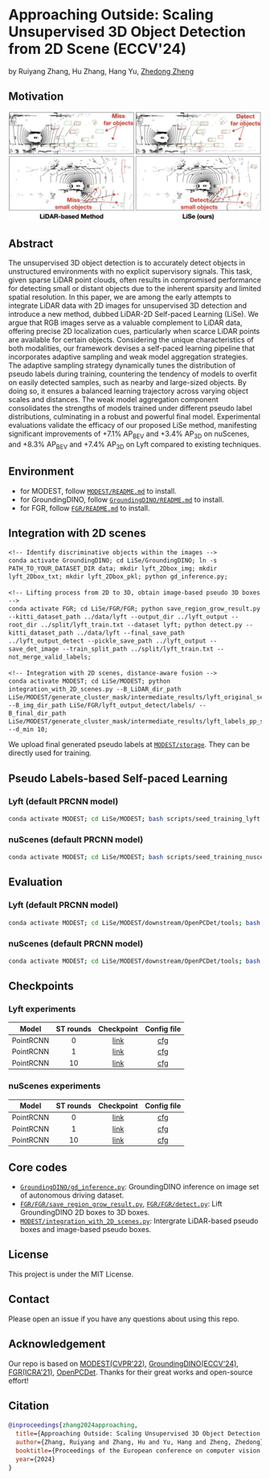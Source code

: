 # Approaching Outside: Scaling Unsupervised 3D Object Detection from 2D Scene (ECCV'24)

by Ruiyang Zhang, Hu Zhang, Hang Yu, [Zhedong Zheng](https://www.zdzheng.xyz/)

## Motivation
![](.asset/Drawback.jpg)

## Abstract
The unsupervised 3D object detection is to accurately detect objects in unstructured environments with no explicit supervisory signals.
This task, given sparse LiDAR point clouds, often results in compromised performance for detecting small or distant objects due to the inherent sparsity and limited spatial resolution. In this paper, we are among the early attempts to integrate LiDAR data with 2D images for unsupervised 3D detection and introduce a new method, dubbed LiDAR-2D Self-paced Learning (LiSe). We argue that RGB images serve as a valuable complement to LiDAR data, offering precise 2D localization cues, particularly when scarce LiDAR points are available for certain objects. Considering the unique characteristics of both modalities, our framework devises a self-paced learning pipeline that incorporates adaptive sampling and weak model aggregation strategies. The adaptive sampling strategy dynamically tunes the distribution of pseudo labels during training, countering the tendency of models to overfit on easily detected samples, such as nearby and large-sized objects. By doing so, it ensures a balanced learning trajectory across varying object scales and distances. The weak model aggregation component consolidates the strengths of models trained under different pseudo label distributions, culminating in a robust and powerful final model. Experimental evaluations validate the efficacy of our proposed LiSe method, manifesting significant improvements of +7.1% AP<sub>BEV</sub> and +3.4% AP<sub>3D</sub> on nuScenes, and +8.3% AP<sub>BEV</sub> and +7.4% AP<sub>3D</sub> on Lyft compared to existing techniques.

## Environment
- for MODEST, follow [`MODEST/README.md`](MODEST/README.md) to install.
- for GroundingDINO, follow [`GroundingDINO/README.md`](GroundingDINO/README.md) to install.
- for FGR, follow [`FGR/README.md`](FGR/README.md) to install.

## Integration with 2D scenes
```
<!-- Identify discriminative objects within the images -->
conda activate GroundingDINO; cd LiSe/GroundingDINO; ln -s PATH_TO_YOUR_DATASET_DIR data; mkdir lyft_2Dbox_img; mkdir lyft_2Dbox_txt; mkdir lyft_2Dbox_pkl; python gd_inference.py;

<!-- Lifting process from 2D to 3D, obtain image-based pseudo 3D boxes -->
conda activate FGR; cd LiSe/FGR/FGR; python save_region_grow_result.py --kitti_dataset_path ../data/lyft --output_dir ../lyft_output --root_dir ../split/lyft_train.txt --dataset lyft; python detect.py --kitti_dataset_path ../data/lyft --final_save_path ../lyft_output_detect --pickle_save_path ../lyft_output --save_det_image --train_split_path ../split/lyft_train.txt --not_merge_valid_labels;

<!-- Integration with 2D scenes, distance-aware fusion -->
conda activate MODEST; cd LiSe/MODEST; python integration_with_2D_scenes.py --B_LiDAR_dir_path LiSe/MODEST/generate_cluster_mask/intermediate_results/lyft_original_seed/lyft_labels_pp_score_fw70_2m_r0.3_fov/\*  --B_img_dir_path LiSe/FGR/lyft_output_detect/labels/ --B_final_dir_path LiSe/MODEST/generate_cluster_mask/intermediate_results/lyft_labels_pp_score_fw70_2m_r0.3_fov/ --d_min 10;
```
We upload final generated pseudo labels at [`MODEST/storage`](MODEST/storage). They can be directly used for training.

## Pseudo Labels-based Self-paced Learning
### Lyft (default PRCNN model)
```bash
conda activate MODEST; cd LiSe/MODEST; bash scripts/seed_training_lyft.sh; bash scripts/self_training_lyft.sh -C "det_filtering.pp_score_threshold=0.7 det_filtering.pp_score_percentile=20 data_paths.bbox_info_save_dst=null data_root=$(pwd)/downstream/OpenPCDet/data/lyft/training";
```
### nuScenes (default PRCNN model)
```bash
conda activate MODEST; cd LiSe/MODEST; bash scripts/seed_training_nuscenes.sh; bash scripts/self_training_nusc.sh -C "data_paths=nusc.yaml det_filtering.pp_score_threshold=0.7 det_filtering.pp_score_percentile=20 data_paths.bbox_info_save_dst=null calib_path=$(pwd)/downstream/OpenPCDet/data/nuscenes_boston/training/calib ptc_path=$(pwd)/downstream/OpenPCDet/data/nuscenes_boston/training/velodyne image_shape=[900,1600]"
```

## Evaluation
### Lyft (default PRCNN model)
```bash
conda activate MODEST; cd LiSe/MODEST/downstream/OpenPCDet/tools; bash scripts/dist_test.sh 4 --cfg_file ../../downstream/OpenPCDet/tools/cfgs/lyft_models/pointrcnn_dynamic_obj.yaml --ckpt PATH_TO_CKPT
```
### nuScenes (default PRCNN model)
```bash
conda activate MODEST; cd LiSe/MODEST/downstream/OpenPCDet/tools; bash scripts/dist_test.sh 4 --cfg_file ../../downstream/OpenPCDet/tools/cfgs/nuscenes_boston_models/pointrcnn_dynamic_obj.yaml --ckpt PATH_TO_CKPT
```

## Checkpoints
### Lyft experiments
| Model | ST rounds | Checkpoint  | Config file |
| ----- | :----:  | :----: | :----: |
| PointRCNN | 0 | [link](https://drive.google.com/file/d/12LX-wStgAtykKEnFKh336TWrMsabdBtR/view?usp=sharing) | [cfg](downstream/OpenPCDet/tools/cfgs/lyft_models/pointrcnn_dynamic_obj.yaml) |
| PointRCNN | 1 | [link](https://drive.google.com/file/d/1Q7vTQ5Pcp1S4BeGyX3blyaT4wjVjia5t/view?usp=sharing) | [cfg](downstream/OpenPCDet/tools/cfgs/lyft_models/pointrcnn_dynamic_obj.yaml) |
| PointRCNN | 10 | [link](https://drive.google.com/file/d/1ZLQuusvZW7COR42GhWuqIPpUEmxZhTWr/view?usp=sharing) | [cfg](downstream/OpenPCDet/tools/cfgs/lyft_models/pointrcnn_dynamic_obj.yaml) |

### nuScenes experiments
| Model | ST rounds | Checkpoint  | Config file |
| ----- | :----:  | :----: | :----: |
| PointRCNN | 0 | [link](https://drive.google.com/file/d/19zFD28-GcfsBEq39Febn71fw7hfb4wqB/view?usp=sharing) | [cfg](downstream/OpenPCDet/tools/cfgs/nuscenes_boston_models/pointrcnn_dynamic_obj.yaml) |
| PointRCNN | 1 | [link](https://drive.google.com/file/d/1f2zXTH3wSfz33MxkSZpCjtAZtwX5NyWo/view?usp=sharing) | [cfg](downstream/OpenPCDet/tools/cfgs/nuscenes_boston_models/pointrcnn_dynamic_obj.yaml) |
| PointRCNN | 10 | [link](https://drive.google.com/file/d/13denuUq0cYULF_pfidCE0vchLyZMJbZL/view?usp=sharing) | [cfg](downstream/OpenPCDet/tools/cfgs/nuscenes_boston_models/pointrcnn_dynamic_obj.yaml) |

## Core codes
- [`GroundingDINO/gd_inference.py`](GroundingDINO/gd_inference.py): GroundingDINO inference on image set of autonomous driving dataset.
- [`FGR/FGR/save_region_grow_result.py`](FGR/FGR/save_region_grow_result.py), [`FGR/FGR/detect.py`](FGR/FGR/detect.py): Lift GroundingDINO 2D boxes to 3D boxes.
- [`MODEST/integration_with_2D_scenes.py`](MODEST/integration_with_2D_scenes.py): Intergrate LiDAR-based pseudo boxes and image-based pseudo boxes.

## License
This project is under the MIT License.

## Contact
Please open an issue if you have any questions about using this repo.

## Acknowledgement
Our repo is based on [MODEST(CVPR'22)](https://github.com/YurongYou/MODEST), [GroundingDINO(ECCV'24)](https://github.com/IDEA-Research/GroundingDINO), [FGR(ICRA'21)](https://github.com/weiyithu/FGR), [OpenPCDet](https://github.com/open-mmlab/OpenPCDet). Thanks for their great works and open-source effort!

## Citation
```bib
@inproceedings{zhang2024approaching,
  title={Approaching Outside: Scaling Unsupervised 3D Object Detection from 2D Scene},
  author={Zhang, Ruiyang and Zhang, Hu and Yu, Hang and Zheng, Zhedong},
  booktitle={Proceedings of the European conference on computer vision (ECCV)},
  year={2024}
}
```
